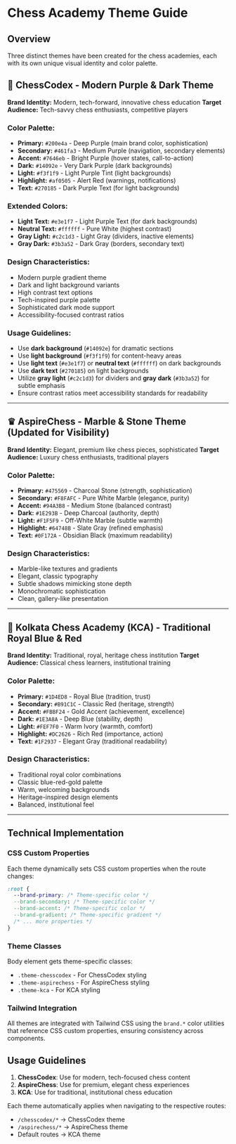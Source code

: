 # Chess Academy Theme Guide

## Overview
Three distinct themes have been created for the chess academies, each with its own unique visual identity and color palette.

## 🎯 ChessCodex - Modern Purple & Dark Theme
**Brand Identity:** Modern, tech-forward, innovative chess education
**Target Audience:** Tech-savvy chess enthusiasts, competitive players

### Color Palette:
- **Primary:** `#200e4a` - Deep Purple (main brand color, sophistication)
- **Secondary:** `#461fa3` - Medium Purple (navigation, secondary elements)
- **Accent:** `#7646eb` - Bright Purple (hover states, call-to-action)
- **Dark:** `#14092e` - Very Dark Purple (dark backgrounds)
- **Light:** `#f3f1f9` - Light Purple Tint (light backgrounds)
- **Highlight:** `#af0505` - Alert Red (warnings, notifications)
- **Text:** `#270185` - Dark Purple Text (for light backgrounds)

### Extended Colors:
- **Light Text:** `#e3e1f7` - Light Purple Text (for dark backgrounds)
- **Neutral Text:** `#ffffff` - Pure White (highest contrast)
- **Gray Light:** `#c2c1d3` - Light Gray (dividers, inactive elements)
- **Gray Dark:** `#3b3a52` - Dark Gray (borders, secondary text)

### Design Characteristics:
- Modern purple gradient theme
- Dark and light background variants
- High contrast text options
- Tech-inspired purple palette
- Sophisticated dark mode support
- Accessibility-focused contrast ratios

### Usage Guidelines:
- Use **dark background** (`#14092e`) for dramatic sections
- Use **light background** (`#f3f1f9`) for content-heavy areas
- Use **light text** (`#e3e1f7`) or **neutral text** (`#ffffff`) on dark backgrounds
- Use **dark text** (`#270185`) on light backgrounds
- Utilize **gray light** (`#c2c1d3`) for dividers and **gray dark** (`#3b3a52`) for subtle emphasis
- Ensure contrast ratios meet accessibility standards for readability

---

## ♛ AspireChess - Marble & Stone Theme (Updated for Visibility)
**Brand Identity:** Elegant, premium like chess pieces, sophisticated
**Target Audience:** Luxury chess enthusiasts, traditional players

### Color Palette:
- **Primary:** `#475569` - Charcoal Stone (strength, sophistication)
- **Secondary:** `#F8FAFC` - Pure White Marble (elegance, purity)
- **Accent:** `#94A3B8` - Medium Stone (balanced contrast)
- **Dark:** `#1E293B` - Deep Charcoal (authority, depth)
- **Light:** `#F1F5F9` - Off-White Marble (subtle warmth)
- **Highlight:** `#64748B` - Slate Gray (refined emphasis)
- **Text:** `#0F172A` - Obsidian Black (maximum readability)

### Design Characteristics:
- Marble-like textures and gradients
- Elegant, classic typography
- Subtle shadows mimicking stone depth
- Monochromatic sophistication
- Clean, gallery-like presentation

---

## 👑 Kolkata Chess Academy (KCA) - Traditional Royal Blue & Red
**Brand Identity:** Traditional, royal, heritage chess institution
**Target Audience:** Classical chess learners, institutional training

### Color Palette:
- **Primary:** `#1D4ED8` - Royal Blue (tradition, trust)
- **Secondary:** `#B91C1C` - Classic Red (heritage, strength)
- **Accent:** `#FBBF24` - Gold Accent (achievement, excellence)
- **Dark:** `#1E3A8A` - Deep Blue (stability, depth)
- **Light:** `#FEF7F0` - Warm Ivory (warmth, comfort)
- **Highlight:** `#DC2626` - Rich Red (importance, action)
- **Text:** `#1F2937` - Elegant Gray (traditional readability)

### Design Characteristics:
- Traditional royal color combinations
- Classic blue-red-gold palette
- Warm, welcoming backgrounds
- Heritage-inspired design elements
- Balanced, institutional feel

---

## Technical Implementation

### CSS Custom Properties
Each theme dynamically sets CSS custom properties when the route changes:
```css
:root {
  --brand-primary: /* Theme-specific color */
  --brand-secondary: /* Theme-specific color */
  --brand-accent: /* Theme-specific color */
  --brand-gradient: /* Theme-specific gradient */
  /* ... more properties */
}
```

### Theme Classes
Body element gets theme-specific classes:
- `.theme-chesscodex` - For ChessCodex styling
- `.theme-aspirechess` - For AspireChess styling  
- `.theme-kca` - For KCA styling

### Tailwind Integration
All themes are integrated with Tailwind CSS using the `brand.*` color utilities that reference CSS custom properties, ensuring consistency across components.

## Usage Guidelines

1. **ChessCodex**: Use for modern, tech-focused chess content
2. **AspireChess**: Use for premium, elegant chess experiences
3. **KCA**: Use for traditional, institutional chess education

Each theme automatically applies when navigating to the respective routes:
- `/chesscodex/*` → ChessCodex theme
- `/aspirechess/*` → AspireChess theme
- Default routes → KCA theme

